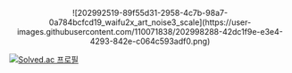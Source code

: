 <p align="center" style="...">
  ![202992519-89f55d31-2958-4c7b-98a7-0a784bcfcd19_waifu2x_art_noise3_scale](https://user-images.githubusercontent.com/110071838/202998288-42dc1f9e-e3e4-4293-842e-c064c593adf0.png)


</p>


[![Solved.ac
프로필](http://mazassumnida.wtf/api/generate_badge?boj={handle})](https://solved.ac/{handle})






<!--
**hyein5391/hyein5391** is a ✨ _special_ ✨ repository because its `README.md` (this file) appears on your GitHub profile.

Here are some ideas to get you started:

- 🔭 I’m currently working on ...
- 🌱 I’m currently learning ...
- 👯 I’m looking to collaborate on ...
- 🤔 I’m looking for help with ...
- 💬 Ask me about ...
- 📫 How to reach me: ...
- 😄 Pronouns: ...
- ⚡ Fun fact: ...
-->
